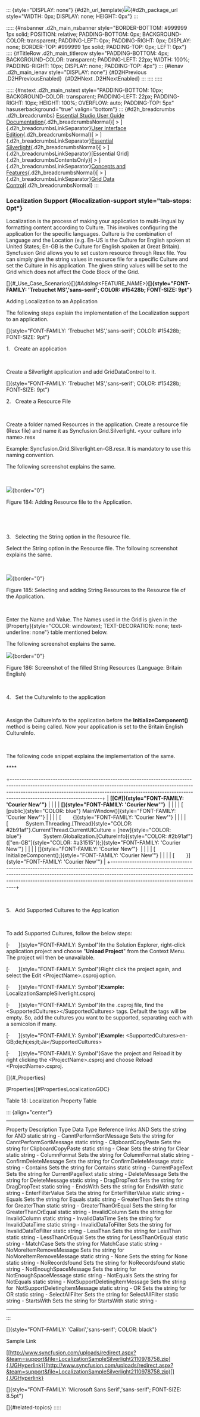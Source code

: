 ::: {style="DISPLAY: none"}
[](ms-xhelp:///?Id=d2h_url_template){#d2h_url_template}![](!package_url!){#d2h_package_url style="WIDTH: 0px; DISPLAY: none; HEIGHT: 0px"}
:::

::::: {#nsbanner .d2h_main_nsbanner style="BORDER-BOTTOM: #999999 1px solid; POSITION: relative; PADDING-BOTTOM: 0px; BACKGROUND-COLOR: transparent; PADDING-LEFT: 0px; PADDING-RIGHT: 0px; DISPLAY: none; BORDER-TOP: #999999 1px solid; PADDING-TOP: 0px; LEFT: 0px"}
:::: {#TitleRow .d2h_main_titlerow style="PADDING-BOTTOM: 4px; BACKGROUND-COLOR: transparent; PADDING-LEFT: 22px; WIDTH: 100%; PADDING-RIGHT: 10px; DISPLAY: none; PADDING-TOP: 4px"}
::: {#ienav .d2h_main_ienav style="DISPLAY: none"}
[](ms-xhelp:///?Id=f40f9c5a-5436-4cfc-93c9-b54f7518b34a){#D2HPrevious .D2HPreviousEnabled}  [](ms-xhelp:///?Id=7a35cbd2-7c13-4922-9d18-aeecf6280496){#D2HNext .D2HNextEnabled}
:::
::::
:::::

::::: {#nstext .d2h_main_nstext style="PADDING-BOTTOM: 10px; BACKGROUND-COLOR: transparent; PADDING-LEFT: 22px; PADDING-RIGHT: 10px; HEIGHT: 100%; OVERFLOW: auto; PADDING-TOP: 5px" hasuserbackground="true" valign="bottom"}
::: {#d2h_breadcrumbs .d2h_breadcrumbs}
[Essential Studio User Guide Documentation](ms-xhelp:///?Id=12457748-09e3-4d74-a240-8e049cedf030){.d2h_breadcrumbsNormal}[ \> ]{.d2h_breadcrumbsLinkSeparator}[User Interface Edition](ms-xhelp:///?Id=c29296b7-531c-413b-a0ec-488ca1f7f669){.d2h_breadcrumbsNormal}[ \> ]{.d2h_breadcrumbsLinkSeparator}[Essential Silverlight](ms-xhelp:///?Id=66221bd1-ba2e-43c2-94a7-618f50e01d24){.d2h_breadcrumbsNormal}[ \> ]{.d2h_breadcrumbsLinkSeparator}[Essential Grid]{.d2h_breadcrumbsContentsOnly}[ \> ]{.d2h_breadcrumbsLinkSeparator}[Concepts and Features](ms-xhelp:///?Id=8126789d-b192-4c3c-9e36-f0119f12b8b9){.d2h_breadcrumbsNormal}[ \> ]{.d2h_breadcrumbsLinkSeparator}[Grid Data Control](ms-xhelp:///?Id=274d1d61-9e05-49c5-b342-4e032fc4daa1){.d2h_breadcrumbsNormal}
:::

### Localization Support {#localization-support style="tab-stops: 0pt"}

Localization is the process of making your application to multi-lingual by formatting content according to Culture. This involves configuring the application for the specific languages. Culture is the combination of Language and the Location (e.g. En-US is the Culture for English spoken at United States; En-GB is the Culture for English spoken at Great Britain). Syncfusion Grid allows you to set custom resource through Resx file. You can simply give the string values in resource file for a specific Culture and set the Culture in his application. The given string values will be set to the Grid which does not affect the Code Block of the Grid.

[]{#_Use_Case_Scenarios}[]{#_Adding_<FEATURE_NAME>}**[]{style="FONT-FAMILY: 'Trebuchet MS','sans-serif'; COLOR: #15428b; FONT-SIZE: 9pt"}** 

Adding Localization to an Application

The following steps explain the implementation of the Localization support to an application.

[]{style="FONT-FAMILY: 'Trebuchet MS','sans-serif'; COLOR: #15428b; FONT-SIZE: 9pt"} 

1.   Create an application

 

Create a Silverlight application and add GridDataControl to it.

[]{style="FONT-FAMILY: 'Trebuchet MS','sans-serif'; COLOR: #15428b; FONT-SIZE: 9pt"} 

2.   Create a Resource File

 

Create a folder named Resources in the application. Create a resource file (Resx file) and name it as Syncfusion.Grid.Silverlight. \<your culture info name\>.resx

Example: Syncfusion.Grid.Silverlight.en-GB.resx. It is mandatory to use this naming convention.

The following screenshot explains the same.

 

![](ImagesExt/image61_256.png){border="0"}

Figure 184: Adding Resource file to the Application.

 

 

3.   Selecting the String option in the Resource file.

Select the String option in the Resource file. The following screenshot explains the same.

 

![](ImagesExt/image61_257.png){border="0"}

Figure 185: Selecting and adding String Resources to the Resource file of the Application.

 

Enter the Name and Value. The Names used in the Grid is given in the [Property]{style="COLOR: windowtext; TEXT-DECORATION: none; text-underline: none"} table mentioned below.

The following screenshot explains the same.

![](ImagesExt/image61_258.jpg){border="0"}

Figure 186: Screenshot of the filled String Resources (Language: Britain English)

 

4.   Set the CultureInfo to the application

 

Assign the CultureInfo to the application before the **InitializeComponent()** method is being called. Now your application is set to the Britain English CultureInfo.

 

The following code snippet explains the implementation of the same.

**** 

+--------------------------------------------------------------------------------------------------------------------------------------------------------------------------------------------------------------------------------------------------------------------------------+
| **[\[C#\]]{style="FONT-FAMILY: 'Courier New'"}**                                                                                                                                                                                                                               |
|                                                                                                                                                                                                                                                                                |
| **[]{style="FONT-FAMILY: 'Courier New'"}**                                                                                                                                                                                                                                     |
|                                                                                                                                                                                                                                                                                |
| [        [public]{style="COLOR: blue"} MainWindow()]{style="FONT-FAMILY: 'Courier New'"}                                                                                                                                                                                       |
|                                                                                                                                                                                                                                                                                |
| [        {]{style="FONT-FAMILY: 'Courier New'"}                                                                                                                                                                                                                                |
|                                                                                                                                                                                                                                                                                |
| [            System.Threading.[Thread]{style="COLOR: #2b91af"}.CurrentThread.CurrentUICulture = [new]{style="COLOR: blue"}               System.Globalization.[CultureInfo]{style="COLOR: #2b91af"}([\"en-GB\"]{style="COLOR: #a31515"});]{style="FONT-FAMILY: 'Courier New'"} |
|                                                                                                                                                                                                                                                                                |
| []{style="FONT-FAMILY: 'Courier New'"}                                                                                                                                                                                                                                         |
|                                                                                                                                                                                                                                                                                |
| [            InitializeComponent();]{style="FONT-FAMILY: 'Courier New'"}                                                                                                                                                                                                       |
|                                                                                                                                                                                                                                                                                |
| [        }]{style="FONT-FAMILY: 'Courier New'"}                                                                                                                                                                                                                                |
+--------------------------------------------------------------------------------------------------------------------------------------------------------------------------------------------------------------------------------------------------------------------------------+

 

5.   Add Supported Cultures to the Application

 

To add Supported Cultures, follow the below steps:

[·      ]{style="FONT-FAMILY: Symbol"}In the Solution Explorer, right-click application project and choose "**Unload Project**" from the Context Menu. The project will then be unavailable.

[·      ]{style="FONT-FAMILY: Symbol"}Right click the project again, and select the Edit \<ProjectName\>.csproj option.

[·      ]{style="FONT-FAMILY: Symbol"}**Example:** LocalizationSampleSilverlight.csproj

[·      ]{style="FONT-FAMILY: Symbol"}In the .csproj file, find the \<SupportedCultures\>\</SupportedCultures\> tags. Default the tags will be empty. So, add the cultures you want to be supported, separating each with a semicolon if many.

[·      ]{style="FONT-FAMILY: Symbol"}**Example:** \<SupportedCultures\>en-GB;de;hi;es;it;Ja\</SupportedCultures\>

[·      ]{style="FONT-FAMILY: Symbol"}Save the project and Reload it by right clicking the \<ProjectName\>.csproj and choose Reload \<ProjectName\>.csproj.

[]{#_Properties} 

[Properties]{#PropertiesLocalicationGDC}

Table 18: Localization Property Table

::: {align="center"}
  ------------------------------- ---------------------------------------------------- -------- ----------- -----------------
  Property                        Description                                          Type     Data Type   Reference links
  AND                             Sets the string for AND                              static   string      \-
  CanntPerformSortMessage         Sets the string for CanntPerformSortMessage          static   string      \-
  ClipboardCopyPaste              Sets the string for ClipboardCopyPaste               static   string      \-
  Clear                           Sets the string for Clear                            static   string      \-
  ColumnFormat                    Sets the string for ColumnFormat                     static   string      \-
  ConfirmDeleteMessage            Sets the string for ConfirmDeleteMessage             static   string      \-
  Contains                        Sets the string for Contains                         static   string      \-
  CurrentPageText                 Sets the string for CurrentPageText                  static   string      \-
  DeleteMessage                   Sets the string for DeleteMessage                    static   string      \-
  DragDropText                    Sets the string for DragDropText                     static   string      \-
  EndsWith                        Sets the string for EndsWith                         static   string      \-
  EnterFilterValue                Sets the string for EnterFilterValue                 static   string      \-
  Equals                          Sets the string for Equals                           static   string      \-
  GreaterThan                     Sets the string for GreaterThan                      static   string      \-
  GreaterThanOrEqual              Sets the string for GreaterThanOrEqual               static   string      \-
  InvalidColumn                   Sets the string for InvalidColumn                    static   string      \-
  InvalidDataTime                 Sets the string for InvalidDataTime                  static   string      \-
  InvalidDataToFilter             Sets the string for InvalidDataToFilter              static   string      \-
  LessThan                        Sets the string for LessThan                         static   string      \-
  LessThanOrEqual                 Sets the string for LessThanOrEqual                  static   string      \-
  MatchCase                       Sets the string for MatchCase                        static   string      \-
  NoMoreItemRemoveMessage         Sets the string for NoMoreItemRemoveMessage          static   string      \-
  None                            Sets the string for None                             static   string      \-
  NoRecordsfound                  Sets the string for NoRecordsfound                   static   string      \-
  NotEnoughSpaceMessage           Sets the string for NotEnoughSpaceMessage            static   string      \-
  NotEquals                       Sets the string for NotEquals                        static   string      \-
  NotSupportDeletingItemMessage   Sets the string for  NotSupportDeletingItemMessage   static   string      \-
  OR                              Sets the string for OR                               static   string      \-
  SelectAllFilter                 Sets the string for SelectAllFilter                  static   string      \-
  StartsWith                      Sets the string for StartsWith                       static   string      \-
  ------------------------------- ---------------------------------------------------- -------- ----------- -----------------
:::

[]{style="FONT-FAMILY: 'Calibri','sans-serif'; COLOR: black"} 

Sample Link

[[http://www.syncfusion.com/uploads/redirect.aspx?&team=support&file=LocalizationSampleSilverlight2110978758.zip]{.UGHyperlink}](http://www.syncfusion.com/uploads/redirect.aspx?&team=support&file=LocalizationSampleSilverlight2110978758.zip)[]{.UGHyperlink}

[]{style="FONT-FAMILY: 'Microsoft Sans Serif','sans-serif'; FONT-SIZE: 8.5pt"} 

[]{#related-topics}
:::::
